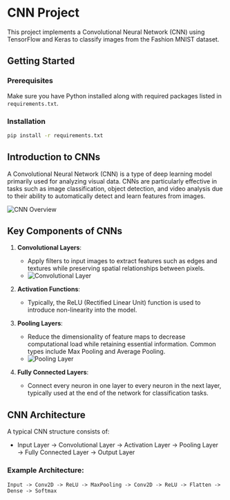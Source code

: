 # CNN Project

This project implements a Convolutional Neural Network (CNN) using TensorFlow and Keras to classify images from the Fashion MNIST dataset.


## Getting Started

### Prerequisites

Make sure you have Python installed along with required packages listed in `requirements.txt`.

### Installation

```bash
pip install -r requirements.txt
```

## Introduction to CNNs
A Convolutional Neural Network (CNN) is a type of deep learning model primarily used for analyzing visual data. CNNs are particularly effective in tasks such as image classification, object detection, and video analysis due to their ability to automatically detect and learn features from images.

![CNN Overview]([https://miro.medium.com/v2/resize:fit:1400/format:webp/1*Y4U3nqg6D7aK9ZQb4A1bZw.png](https://www.google.com/url?sa=i&url=https%3A%2F%2Ftowardsdatascience.com%2Fa-comprehensive-guide-to-convolutional-neural-networks-the-eli5-way-3bd2b1164a53&psig=AOvVaw1YLBvQRiEDTpuYfWzoqBLN&ust=1728648182028000&source=images&cd=vfe&opi=89978449&ved=0CBQQjRxqFwoTCKCezrjig4kDFQAAAAAdAAAAABAE))

## Key Components of CNNs
1. **Convolutional Layers**:
   - Apply filters to input images to extract features such as edges and textures while preserving spatial relationships between pixels.
   - ![Convolutional Layer](https://cdn-images-1.medium.com/max/800/1*Lw5W7f8I9I4uC0Eo8x6J7g.png)

2. **Activation Functions**:
   - Typically, the ReLU (Rectified Linear Unit) function is used to introduce non-linearity into the model.

3. **Pooling Layers**:
   - Reduce the dimensionality of feature maps to decrease computational load while retaining essential information. Common types include Max Pooling and Average Pooling.
   - ![Pooling Layer](https://miro.medium.com/v2/resize:fit:1400/format:webp/1*XhHkKZyKzH4Qz4pL8V8mOw.png)

4. **Fully Connected Layers**:
   - Connect every neuron in one layer to every neuron in the next layer, typically used at the end of the network for classification tasks.

## CNN Architecture
A typical CNN structure consists of:
- Input Layer → Convolutional Layer → Activation Layer → Pooling Layer → Fully Connected Layer → Output Layer

### Example Architecture:
```plaintext
Input -> Conv2D -> ReLU -> MaxPooling -> Conv2D -> ReLU -> Flatten -> Dense -> Softmax
